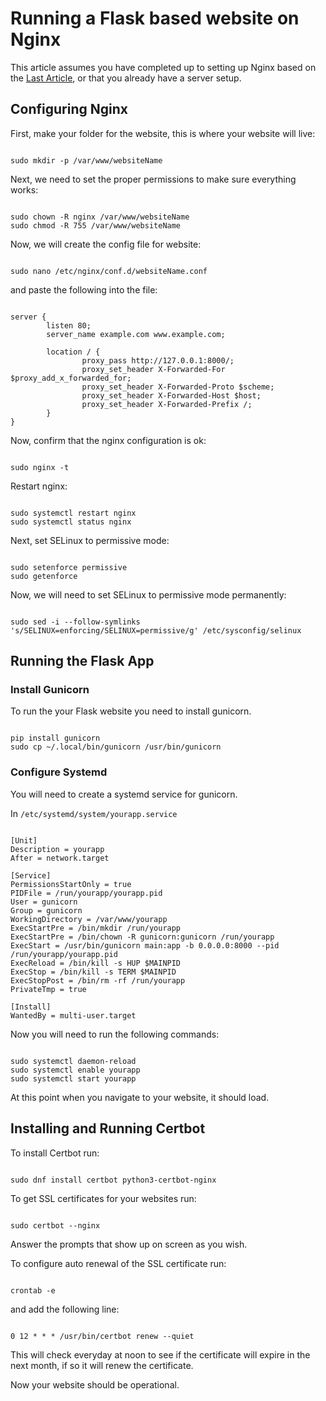 # Running a Flask based website on Nginx

This article assumes you have completed up to setting up Nginx based on the [Last Article](/articles/rpilinuxserver/), or that you already have a server setup.

## Configuring Nginx

First, make your folder for the website, this is where your website will live:

<pre><code>
sudo mkdir -p /var/www/websiteName
</pre></code>

Next, we need to set the proper permissions to make sure everything works:

<pre><code>
sudo chown -R nginx /var/www/websiteName
sudo chmod -R 755 /var/www/websiteName
</pre></code>

Now, we will create the config file for website:

<pre><code>
sudo nano /etc/nginx/conf.d/websiteName.conf
</pre></code>

and paste the following into the file:

<pre><code>
server {
        listen 80;
        server_name example.com www.example.com;

        location / {
                proxy_pass http://127.0.0.1:8000/;
                proxy_set_header X-Forwarded-For $proxy_add_x_forwarded_for;
                proxy_set_header X-Forwarded-Proto $scheme;
                proxy_set_header X-Forwarded-Host $host;
                proxy_set_header X-Forwarded-Prefix /;
        }
}
</pre></code>

Now, confirm that the nginx configuration is ok:

<pre><code>
sudo nginx -t
</pre></code>

Restart nginx:

<pre><code>
sudo systemctl restart nginx
sudo systemctl status nginx
</pre></code>

Next, set SELinux to permissive mode:

<pre><code>
sudo setenforce permissive
sudo getenforce
</pre></code>

Now, we will need to set SELinux to permissive mode permanently:

<pre><code>
sudo sed -i --follow-symlinks 's/SELINUX=enforcing/SELINUX=permissive/g' /etc/sysconfig/selinux
</pre></code>

## Running the Flask App

### Install Gunicorn

To run the your Flask website you need to install gunicorn.

<pre><code>
pip install gunicorn
sudo cp ~/.local/bin/gunicorn /usr/bin/gunicorn
</pre></code>

### Configure Systemd

You will need to create a systemd service for gunicorn.

In `/etc/systemd/system/yourapp.service`

<pre><code>
[Unit]
Description = yourapp
After = network.target

[Service]
PermissionsStartOnly = true
PIDFile = /run/yourapp/yourapp.pid
User = gunicorn
Group = gunicorn
WorkingDirectory = /var/www/yourapp
ExecStartPre = /bin/mkdir /run/yourapp
ExecStartPre = /bin/chown -R gunicorn:gunicorn /run/yourapp
ExecStart = /usr/bin/gunicorn main:app -b 0.0.0.0:8000 --pid /run/yourapp/yourapp.pid
ExecReload = /bin/kill -s HUP $MAINPID
ExecStop = /bin/kill -s TERM $MAINPID
ExecStopPost = /bin/rm -rf /run/yourapp
PrivateTmp = true

[Install]
WantedBy = multi-user.target
</pre></code>

Now you will need to run the following commands:

<pre><code>
sudo systemctl daemon-reload
sudo systemctl enable yourapp
sudo systemctl start yourapp
</pre></code>

At this point when you navigate to your website, it should load.

## Installing and Running Certbot

To install Certbot run:

<pre><code>
sudo dnf install certbot python3-certbot-nginx
</pre></code>

To get SSL certificates for your websites run:

<pre><code>
sudo certbot --nginx
</pre></code>

Answer the prompts that show up on screen as you wish.

To configure auto renewal of the SSL certificate run:

<pre><code>
crontab -e
</pre></code>

and add the following line:

<pre><code>
0 12 * * * /usr/bin/certbot renew --quiet
</pre></code>

This will check everyday at noon to see if the certificate will expire in the
next month, if so it will renew the certificate.

Now your website should be operational.

